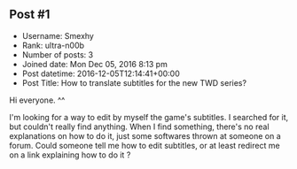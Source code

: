 ## Post #1
- Username: Smexhy
- Rank: ultra-n00b
- Number of posts: 3
- Joined date: Mon Dec 05, 2016 8:13 pm
- Post datetime: 2016-12-05T12:14:41+00:00
- Post Title: How to translate subtitles for the new TWD series?

Hi everyone. ^^

I'm looking for a way to edit by myself the game's subtitles. I searched for it, but couldn't really find anything. When I find something, there's no real explanations on how to do it, just some softwares thrown at someone on a forum. Could someone tell me how to edit subtitles, or at least redirect me on a link explaining how to do it ?
